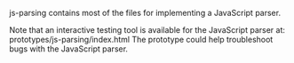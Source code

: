 js-parsing contains most of the files for implementing a JavaScript parser.

Note that an interactive testing tool is available for the JavaScript parser at:
prototypes/js-parsing/index.html
The prototype could help troubleshoot bugs with the JavaScript parser.